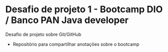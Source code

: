 # Desafio de projeto 1 - Bootcamp DIO / Banco PAN Java developer
Desafio de projeto sobre Git/GitHub
 - Repositório para compartilhar anotações sobre o bootcamp
